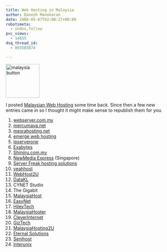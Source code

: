 ```yaml
---
title: Web Hosting in Malaysia
author: Danesh Manoharan
date: 2008-05-07T02:00:27+00:00
robotsmeta:
  - index,follow
pvc_views:
  - 14655
dsq_thread_id:
  - 893503874

---
```

[<img loading="lazy" class="alignnone size-medium wp-image-535" title="malaysia button" src="/wp-content/uploads/2008/05/malaysia_button1.jpg" alt="malaysia button" width="106" height="106" />][1]

I posted [Malaysian Web Hosting][2] some time back. Since then a few new entries came in so I thought it might make sense to republish them for you.

  1. [webserver.com.my][3]
  2. [mercumaya.net][4]
  3. [mesrahosting.net][5]
  4. [emerge web hosting][6]
  5. [ipserverone][7]
  6. [Exabytes][8]
  7. [Shinjiru.com.my][9]
  8. [NewMedia Express][10] (Singapore)
  9. [Server Freak hosting solutions][11]
 10. [yeahhost][12]
 11. [WebHost2U][13]
 12. [DataKL][14]
 13. CYNET Studio
 14. The Gigabit
 15. [MalaysiaHost][15]
 16. [EasyNet][16]
 17. [HileyTech][17]
 18. [MalaysiaHoster][18]
 19. [CleverInternet][19]
 20. [GizTech][20]
 21. [MalaysiaHosting2U][21]
 22. [Eternal Solutions][22]
 23. [Senihost][23]
 24. [Interunix][24]

 [1]: /wp-content/uploads/2008/05/malaysia_button1.jpg
 [2]: /posts/malaysian-web-hosting/
 [3]: http://www.webserver.com.my/
 [4]: http://mercumaya.net/
 [5]: http://www.mesrahosting.net/
 [6]: http://www.webhosting.com.my/
 [7]: http://ipserverone.com/
 [8]: http://www.exabytes.com.my/
 [9]: http://www.shinjiru.com.my
 [10]: http://www.newmediaexpress.com/
 [11]: http://www.sf.com.my/index.html
 [12]: http://www.yeahhost.com.my/
 [13]: http://webhost2u.com.my/
 [14]: http://www.datakl.com/index.php
 [15]: http://www.malaysiahost.com/
 [16]: http://www.easynet-interactive.com/
 [17]: http://www.hileytech.com/
 [18]: http://www.malaysiahoster.com
 [19]: http://www.cleverinternet.com.my
 [20]: http://giztech.com.my/
 [21]: http://www.malaysiahosting2u.com/
 [22]: http://www.eternalsolutions.com/
 [23]: http://www.senihost.com/
 [24]: http://www.interunix.net/